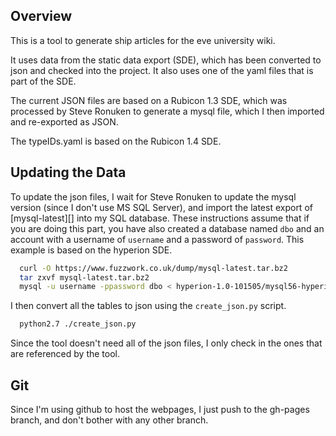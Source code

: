 Overview
--------

This is a tool to generate ship articles for the eve university wiki.

It uses data from the static data export (SDE), which has been converted to json and checked into the project. It also uses one of the yaml files that is part of the SDE.

The current JSON files are based on a Rubicon 1.3 SDE, which was processed by Steve Ronuken to generate a mysql file, which I then imported and re-exported as JSON.

The typeIDs.yaml is based on the Rubicon 1.4 SDE.

Updating the Data
-----------------

To update the json files, I wait for Steve Ronuken to update the mysql version (since I don't use MS SQL Server), and import the latest export of [mysql-latest][] into my SQL database. These instructions assume that if you are doing this part, you have also created a database named `dbo` and an account with a username of `username` and a password of `password`. This example is based on the hyperion SDE.

```bash
  curl -O https://www.fuzzwork.co.uk/dump/mysql-latest.tar.bz2
  tar zxvf mysql-latest.tar.bz2
  mysql -u username -ppassword dbo < hyperion-1.0-101505/mysql56-hyperion-1.0-101505.sql
```

I then convert all the tables to json using the `create_json.py` script.

```bash
  python2.7 ./create_json.py
```

[msqyl-latest]: https://www.fuzzwork.co.uk/dump/mysql-latest.tar.bz2

Since the tool doesn't need all of the json files, I only check in the ones that are referenced by the tool.

Git
---
Since I'm using github to host the webpages, I just push to the gh-pages branch, and don't bother with any other branch.